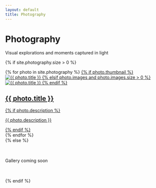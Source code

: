 ```yaml
---
layout: default
title: Photography
---
```


<div class="collection-page photography-index">
  <h1>Photography</h1>
  <p class="collection-intro">Visual explorations and moments captured in light</p>
  
  {% if site.photography.size > 0 %}
  <div class="photography-grid">
    {% for photo in site.photography %}
    <a href="{{ photo.url | relative_url }}" class="photo-tile">
      {% if photo.thumbnail %}
      <img src="{{ photo.thumbnail | relative_url }}" alt="{{ photo.title }}" loading="lazy">
      {% elsif photo.images and photo.images.size > 0 %}
      <img src="{{ photo.images[0].url | relative_url }}" alt="{{ photo.title }}" loading="lazy">
      {% endif %}
      <div class="photo-tile-overlay">
        <h2>{{ photo.title }}</h2>
        {% if photo.description %}
        <p>{{ photo.description }}</p>
        {% endif %}
      </div>
    </a>
    {% endfor %}
  </div>
  {% else %}
  <p class="collection-intro" style="margin: 3rem 0;">Gallery coming soon</p>
  {% endif %}
</div>